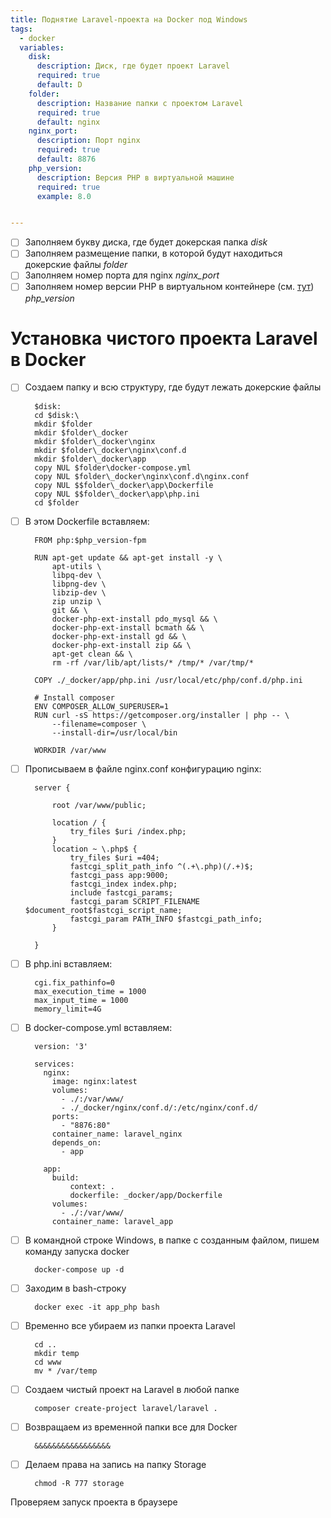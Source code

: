 ```yaml
---
title: Поднятие Laravel-проекта на Docker под Windows
tags:
  - docker 
  variables:
    disk:
      description: Диск, где будет проект Laravel
      required: true
      default: D
    folder:
      description: Название папки с проектом Laravel
      required: true
      default: nginx
    nginx_port:
      description: Порт nginx
      required: true
      default: 8876
    php_version:
      description: Версия PHP в виртуальной машине
      required: true
      example: 8.0


---
```

- [ ] Заполняем букву диска, где будет докерская папка <var>disk</var>
- [ ] Заполняем размещение папки, в которой будут находиться докерские файлы <var>folder</var>
- [ ] Заполняем номер порта для nginx <var>nginx_port</var>
- [ ] Заполняем номер версии PHP в виртуальном контейнере 
  (см. [тут](https://howto.parfentiy.site/howto.html?pth=howtos/docker-windows-Nginx-PHP.md)) <var>php_version</var>

# Установка чистого проекта Laravel в Docker 

- [ ] Создаем папку и всю структуру, где будут лежать докерские файлы
  ```
    $disk:
    cd $disk:\ 
    mkdir $folder
    mkdir $folder\_docker
    mkdir $folder\_docker\nginx
    mkdir $folder\_docker\nginx\conf.d
    mkdir $folder\_docker\app
    copy NUL $folder\docker-compose.yml
    copy NUL $folder\_docker\nginx\conf.d\nginx.conf
    copy NUL $$folder\_docker\app\Dockerfile
    copy NUL $$folder\_docker\app\php.ini
    cd $folder
  ```  
  
- [ ] В этом Dockerfile вставляем:
  ```
    FROM php:$php_version-fpm

    RUN apt-get update && apt-get install -y \
        apt-utils \
        libpq-dev \
        libpng-dev \
        libzip-dev \
        zip unzip \
        git && \
        docker-php-ext-install pdo_mysql && \
        docker-php-ext-install bcmath && \
        docker-php-ext-install gd && \
        docker-php-ext-install zip && \
        apt-get clean && \
        rm -rf /var/lib/apt/lists/* /tmp/* /var/tmp/*
    
    COPY ./_docker/app/php.ini /usr/local/etc/php/conf.d/php.ini
    
    # Install composer
    ENV COMPOSER_ALLOW_SUPERUSER=1
    RUN curl -sS https://getcomposer.org/installer | php -- \
        --filename=composer \
        --install-dir=/usr/local/bin
    
    WORKDIR /var/www
  ```
  
- [ ] Прописываем в файле nginx.conf конфигурацию nginx:
  ```
    server {
    
        root /var/www/public;
      
        location / {
            try_files $uri /index.php;
        }
        location ~ \.php$ {
            try_files $uri =404;
            fastcgi_split_path_info ^(.+\.php)(/.+)$;
            fastcgi_pass app:9000;
            fastcgi_index index.php;
            include fastcgi_params;
            fastcgi_param SCRIPT_FILENAME $document_root$fastcgi_script_name;
            fastcgi_param PATH_INFO $fastcgi_path_info;
        }
    
    }
  ```
  
- [ ] В php.ini вставляем:
  ```
    cgi.fix_pathinfo=0
    max_execution_time = 1000
    max_input_time = 1000
    memory_limit=4G
  ```
  
- [ ] В docker-compose.yml вставляем:
  ```
    version: '3'

    services:
      nginx:
        image: nginx:latest
        volumes:
          - ./:/var/www/
          - ./_docker/nginx/conf.d/:/etc/nginx/conf.d/
        ports:
          - "8876:80"
        container_name: laravel_nginx
        depends_on:
          - app
  
      app:
        build:
            context: .
            dockerfile: _docker/app/Dockerfile
        volumes:
          - ./:/var/www/
        container_name: laravel_app
  ```

- [ ] В командной строке Windows, в папке с созданным файлом, пишем команду запуска docker
  ```
    docker-compose up -d
  ```

- [ ] Заходим в bash-строку
  ```
    docker exec -it app_php bash
  
  ```
- [ ] Временно все убираем из папки проекта Laravel
  ```
    cd ..
    mkdir temp
    cd www
    mv * /var/temp
  ```
  
- [ ] Создаем чистый проект на Laravel в любой папке
  ```
    composer create-project laravel/laravel .
  ```

- [ ] Возвращаем из временной папки все для Docker
  ```
    &&&&&&&&&&&&&&&&&
  ```

- [ ] Делаем права на запись на папку Storage
  ```
    chmod -R 777 storage
  ```
  
Проверяем запуск проекта в браузере
